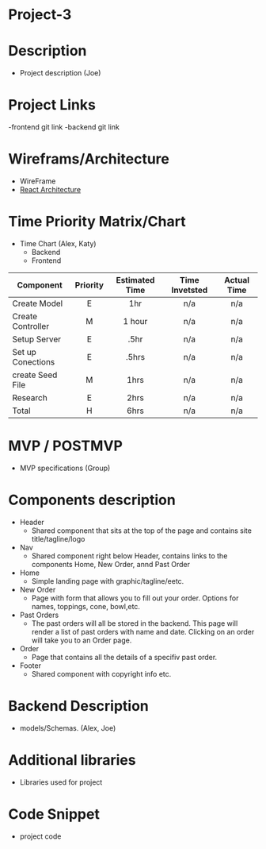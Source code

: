 # Project-3

# Description
- Project description (Joe)

# Project Links 
-frontend git link 
-backend git link

# Wireframs/Architecture
- WireFrame
- [React Architecture](https://imgur.com/vyTQGPH)

# Time Priority Matrix/Chart
- Time Chart (Alex, Katy)
  - Backend
  - Frontend
  
| Component | Priority | Estimated Time | Time Invetsted | Actual Time |
| --- | :---: |  :---: | :---: | :---: |
| Create Model | E | 1hr| n/a | n/a |
| Create Controller | M | 1 hour| n/a | n/a |
| Setup Server | E | .5hr| n/a | n/a |
| Set up Conections  | E | .5hrs| n/a | n/a |
| create Seed File  | M | 1hrs| n/a | n/a |
| Research  | E | 2hrs| n/a | n/a |
| Total | H | 6hrs| n/a| n/a|

# MVP / POSTMVP 
- MVP specifications (Group) 

# Components description
- Header
  - Shared component that sits at the top of the page and contains site title/tagline/logo
- Nav
  - Shared component right below Header, contains links to the components Home, New Order, annd Past Order
- Home
  - Simple landing page with graphic/tagline/eetc.
- New Order
  - Page with form that allows you to fill out your order. Options for names, toppings, cone, bowl,etc.
- Past Orders
  - The past orders will all be stored in the backend. This page will render a list of past orders with name and date. Clicking on an order will take you to an Order page.
- Order
  - Page that contains all the details of a specifiv past order.
- Footer
  - Shared component with copyright info etc.


# Backend Description
- models/Schemas. (Alex, Joe)

# Additional libraries
- Libraries used for project

# Code Snippet 
- project code 


